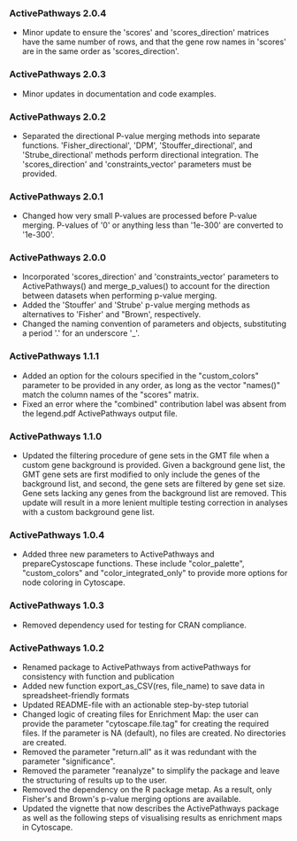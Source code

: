 ### ActivePathways 2.0.4
* Minor update to ensure the 'scores' and 'scores_direction' matrices have the same number of rows, and that the gene row names in 'scores' are in the same order as 'scores_direction'.

### ActivePathways 2.0.3
* Minor updates in documentation and code examples. 

### ActivePathways 2.0.2
* Separated the directional P-value merging methods into separate functions. 'Fisher_directional', 'DPM', 'Stouffer_directional', and 'Strube_directional' methods perform directional integration. The 'scores_direction' and 'constraints_vector' parameters must be provided.

### ActivePathways 2.0.1
* Changed how very small P-values are processed before P-value merging. P-values of '0' or anything less than '1e-300' are converted to '1e-300'.

### ActivePathways 2.0.0
* Incorporated 'scores_direction' and 'constraints_vector' parameters to ActivePathways() and merge_p_values() to account for the direction between datasets when performing p-value merging.
* Added the 'Stouffer' and 'Strube' p-value merging methods as alternatives to 'Fisher' and "Brown', respectively. 
* Changed the naming convention of parameters and objects, substituting a period '.' for an underscore '_'. 

### ActivePathways 1.1.1
* Added an option for the colours specified in the "custom_colors" parameter to be provided in any order, as long as the vector "names()" match the column names of the "scores" matrix. 
* Fixed an error where the "combined" contribution label was absent from the legend.pdf ActivePathways output file. 

### ActivePathways 1.1.0
* Updated the filtering procedure of gene sets in the GMT file when a custom gene background is provided. Given a background gene list, the GMT gene sets are first modified to only include the genes of the background list, and second, the gene sets are filtered by gene set size. Gene sets lacking any genes from the background list are removed. This update will result in a more lenient multiple testing correction in analyses with a custom background gene list.

### ActivePathways 1.0.4
* Added three new parameters to ActivePathways and prepareCystoscape functions. These include "color_palette", "custom_colors" and "color_integrated_only" to provide more options for node coloring in Cytoscape. 

### ActivePathways 1.0.3
* Removed dependency used for testing for CRAN compliance.

### ActivePathways 1.0.2
* Renamed package to ActivePathways from activePathways for consistency 
with function and publication
* Added new function export_as_CSV(res, file_name) to save data in 
spreadsheet-friendly formats
* Updated README-file with an actionable step-by-step tutorial
* Changed logic of creating files for Enrichment Map: the user can provide 
the parameter "cytoscape.file.tag" for creating the required files. If the 
parameter is NA (default), no files are created. No directories are created. 
* Removed the parameter "return.all" as it was redundant with the 
parameter "significance".
* Removed the parameter "reanalyze" to simplify the package and leave the structuring 
of results up to the user.
* Removed the dependency on the R package metap. As a result, only Fisher's and Brown's p-value 
merging options are available.
* Updated the vignette that now describes the ActivePathways package as well as the following steps of visualising results as enrichment maps in Cytoscape. 
